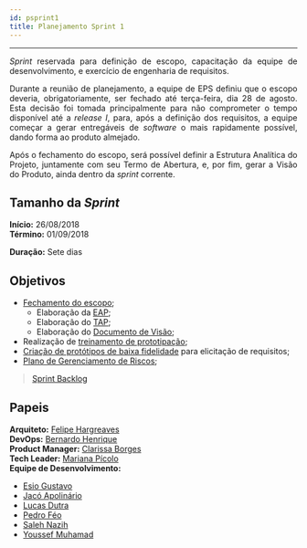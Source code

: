 ```yaml
---
id: psprint1    
title: Planejamento Sprint 1 
---
```


***

<p align="justify"> 
<i>Sprint</i> reservada para definição de escopo, capacitação da equipe de desenvolvimento, e exercício de engenharia de requisitos.</p>
<p align="justify"> 
Durante a reunião de planejamento, a equipe de EPS definiu que o escopo deveria, obrigatoriamente, ser fechado até terça-feira, dia 28 de agosto. Esta decisão foi tomada principalmente para não comprometer o tempo disponível até a <i>release I</i>, para, após a definição dos requisitos, a equipe começar a gerar entregáveis de <i>software</i> o mais rapidamente possível, dando forma ao produto almejado.</p>
<p align="justify">
Após o fechamento do escopo, será possível definir a Estrutura Analítica do Projeto, juntamente com seu Termo de Abertura, e, por fim, gerar a Visão do Produto, ainda dentro da <i>sprint</i> corrente.</p>

## Tamanho da _Sprint_      
**Início:** 26/08/2018   
**Término:** 01/09/2018   

**Duração:** Sete dias   


## Objetivos  

- [Fechamento do escopo](https://github.com/fga-eps-mds/PDF2Knowledge/issues/7);
    - Elaboração da [EAP](https://github.com/fga-eps-mds/PDF2Knowledge/issues/11);
    - Elaboração do [TAP](https://github.com/fga-eps-mds/PDF2Knowledge/issues/12);
    - Elaboração do [Documento de Visão](https://github.com/fga-eps-mds/PDF2Knowledge/issues/26);  
- Realização de [treinamento de prototipação](https://github.com/fga-eps-mds/PDF2Knowledge/issues/5);
- [Criação de protótipos de baixa fidelidade](https://github.com/fga-eps-mds/PDF2Knowledge/issues/28) para elicitação de requisitos;
- [Plano de Gerenciamento de Riscos](https://github.com/fga-eps-mds/PDF2Knowledge/issues/9); 

> [Sprint Backlog](https://github.com/fga-eps-mds/PDF2Knowledge/milestone/2)    


## Papeis

**Arquiteto:** [Felipe Hargreaves](https://github.com/Hargre)   
**DevOps:** [Bernardo Henrique](https://github.com/bernardohrl)  
**Product Manager:** [Clarissa Borges](https://github.com/clarissalimab)    
**Tech Leader:** [Mariana Pícolo](https://github.com/MarianaPicolo)   
**Equipe de Desenvolvimento:** 
- [Esio Gustavo](https://github.com/EsioFreitas)   
- [Jacó Apolinário](https://github.com/Jacoapolinario)   
- [Lucas Dutra](https://github.com/lucasdutraf)   
- [Pedro Féo](https://github.com/Phe0)   
- [Saleh Nazih](https://github.com/devsalula)   
- [Youssef Muhamad](https://github.com/youssef-md)   
